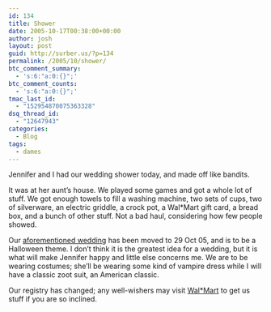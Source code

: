```yaml
---
id: 134
title: Shower
date: 2005-10-17T00:38:00+00:00
author: josh
layout: post
guid: http://surber.us/?p=134
permalink: /2005/10/shower/
btc_comment_summary:
  - 's:6:"a:0:{}";'
btc_comment_counts:
  - 's:6:"a:0:{}";'
tmac_last_id:
  - "152954870075363328"
dsq_thread_id:
  - "12647943"
categories:
  - Blog
tags:
  - dames
---
```

Jennifer and I had our wedding shower today, and made off like bandits.

It was at her aunt’s house. We played some games and got a whole lot of stuff. We got enough towels to fill a washing machine, two sets of cups, two of silverware, an electric griddle, a crock pot, a Wal*Mart gift card, a bread box, and a bunch of other stuff. Not a bad haul, considering how few people showed.

Our [aforementioned wedding](/2005/06/12/upcoming-nuptials) has been moved to 29 Oct 05, and is to be a Halloween theme. I don’t think it is the greatest idea for a wedding, but it is what will make Jennifer happy and little else concerns me. We are to be wearing costumes; she’ll be wearing some kind of vampire dress while I will have a classic zoot suit, an American classic.

Our registry has changed; any well-wishers may visit [Wal*Mart](http://www.walmart.com) to get us stuff if you are so inclined.
